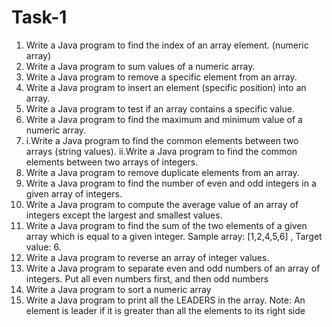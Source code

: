 # Task-1

1. Write a Java program to find the index of an array element. (numeric array)
2. Write a Java program to sum values of a numeric array.
3. Write a Java program to remove a specific element from an array.
4. Write a Java program to insert an element (specific position) into an array.
5. Write a Java program to test if an array contains a specific value.
6. Write a Java program to find the maximum and minimum value of a numeric array.
7. i.Write a Java program to find the common elements between two arrays (string values).
ii.Write a Java program to find the common elements between two arrays of integers.
8. Write a Java program to remove duplicate elements from an array.
9. Write a Java program to find the number of even and odd integers in a given array of integers.
10. Write a Java program to compute the average value of an array of integers except the largest
and smallest values.
11. Write a Java program to find the sum of the two elements of a given array which is equal to a
given integer.
Sample array: [1,2,4,5,6] , Target value: 6.
12. Write a Java program to reverse an array of integer values.
13. Write a Java program to separate even and odd numbers of an array of integers. Put all even
numbers first, and then odd numbers
14. Write a Java program to sort a numeric array
15. Write a Java program to print all the LEADERS in the array.
Note: An element is leader if it is greater than all the elements to its right side
